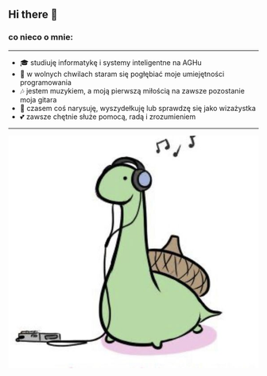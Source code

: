 ## **Hi there** 👋

### **co nieco o mnie:**

***

- :mortar_board: studiuję informatykę i systemy inteligentne na AGHu
- :snake: w wolnych chwilach staram się pogłębiać moje umiejętności programowania 
- :notes: jestem muzykiem, a moją pierwszą miłością na zawsze pozostanie moja gitara
- :art: czasem coś narysuję, wyszydełkuję lub sprawdzę się jako wizażystka 
- :two_hearts: zawsze chętnie służe pomocą, radą i zrozumieniem

***

![](dino.jpg)
